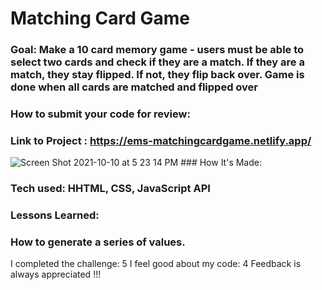 #  Matching Card Game

### Goal: Make a 10 card memory game - users must be able to select two cards and check if they are a match. If they are a match, they stay flipped. If not, they flip back over. Game is done when all cards are matched and flipped over
### How to submit your code for review:
### Link to Project : https://ems-matchingcardgame.netlify.app/
![Screen Shot 2021-10-10 at 5 23 14 PM](https://user-images.githubusercontent.com/89624071/136713384-1e835bea-aa45-4639-9207-fc466b708a7a.png) ### How It's Made: 
  <h3>Tech used: 
HHTML, CSS, JavaScript API</h3>
  
### Lessons Learned:
<h3> How to generate a series of values.</h3>


I completed the challenge: 5
I feel good about my code: 4
Feedback is always appreciated !!!

